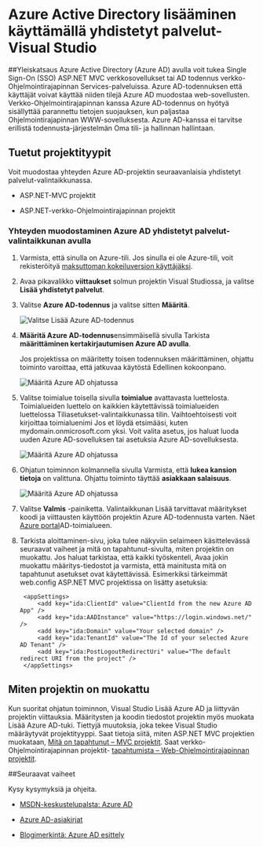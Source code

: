 <properties 
   pageTitle="Azure Active Directory lisääminen käyttämällä yhdistetyt palvelut-Visual Studiossa | Microsoft Azure"
   description="Lisää Azure Active Directory Visual Studio Lisää yhdistetyt palvelut-valintaikkunan avulla"
   services="visual-studio-online"
   documentationCenter="na"
   authors="TomArcher"
   manager="douge"
   editor="" />
<tags 
   ms.service="active-directory"
   ms.devlang="multiple"
   ms.topic="article"
   ms.tgt_pltfrm="na"
   ms.workload="na"
   ms.date="08/15/2016"
   ms.author="tarcher" />

# <a name="adding-an-azure-active-directory-by-using-connected-services-in-visual-studio"></a>Azure Active Directory lisääminen käyttämällä yhdistetyt palvelut-Visual Studio 

##<a name="overview"></a>Yleiskatsaus
Azure Active Directory (Azure AD) avulla voit tukea Single Sign-On (SSO) ASP.NET MVC verkkosovellukset tai AD todennus verkko-Ohjelmointirajapinnan Services-palveluissa. Azure AD-todennuksen että käyttäjät voivat käyttää niiden tilejä Azure AD muodostaa web-sovellusten. Verkko-Ohjelmointirajapinnan kanssa Azure AD-todennus on hyötyä sisällyttää parannettu tietojen suojauksen, kun paljastaa Ohjelmointirajapinnan WWW-sovelluksesta. Azure AD-kanssa ei tarvitse erillistä todennusta-järjestelmän Oma tili- ja hallinnan hallintaan.

## <a name="supported-project-types"></a>Tuetut projektityypit

Voit muodostaa yhteyden Azure AD-projektin seuraavanlaisia yhdistetyt palvelut-valintaikkunassa.

- ASP.NET-MVC projektit

- ASP.NET-verkko-Ohjelmointirajapinnan projektit


### <a name="connect-to-azure-ad-using-the-connected-services-dialog"></a>Yhteyden muodostaminen Azure AD yhdistetyt palvelut-valintaikkunan avulla

1. Varmista, että sinulla on Azure-tili. Jos sinulla ei ole Azure-tili, voit rekisteröityä [maksuttoman kokeiluversion käyttäjäksi](http://go.microsoft.com/fwlink/?LinkId=518146).

1. Avaa pikavalikko **viittaukset** solmun projektin Visual Studiossa, ja valitse **Lisää yhdistetyt palvelut**.
1. Valitse **Azure AD-todennus** ja valitse sitten **Määritä**.

    ![Valitse Lisää Azure AD-todennus](./media/vs-azure-tools-connected-services-add-active-directory/connected-services-add-active-directory.png)

1. **Määritä Azure AD-todennus**ensimmäisellä sivulla Tarkista **määrittäminen kertakirjautumisen Azure AD avulla**.

    Jos projektissa on määritetty toisen todennuksen määrittäminen, ohjattu toiminto varoittaa, että jatkuvaa käytöstä Edellinen kokoonpano.

    ![Määritä Azure AD ohjatussa](./media/vs-azure-tools-connected-services-add-active-directory/configure-azure-ad-wizard-1.png)

1.  Valitse toimialue toisella sivulla **toimialue** avattavasta luettelosta. Toimialueiden luettelo on kaikkien käytettävissä toimialueiden luettelossa Tiliasetukset-valintaikkunassa tilin. Vaihtoehtoisesti voit kirjoittaa toimialuenimi Jos et löydä etsimääsi, kuten mydomain.onmicrosoft.com yksi. Voit valita asetus, jos haluat luoda uuden Azure AD-sovelluksen tai asetuksia Azure AD-sovelluksesta. 

    ![Määritä Azure AD ohjatussa](./media/vs-azure-tools-connected-services-add-active-directory/configure-azure-ad-wizard-2.png)


1. Ohjatun toiminnon kolmannella sivulla Varmista, että **lukea kansion tietoja** on valittuna. Ohjattu toiminto täyttää **asiakkaan salaisuus**. 

    ![Määritä Azure AD ohjatussa](./media/vs-azure-tools-connected-services-add-active-directory/configure-azure-ad-wizard-3.png)

1. Valitse **Valmis** -painiketta. Valintaikkunan Lisää tarvittavat määritykset koodi ja viittausten käyttöön projektin Azure AD-todennusta varten. Näet [Azure portal](http://go.microsoft.com/fwlink/p/?LinkID=525040)AD-toimialueen.

1. Tarkista aloittaminen-sivu, joka tulee näkyviin selaimeen käsittelevässä seuraavat vaiheet ja mitä on tapahtunut-sivulta, miten projektin on muokattu. Jos haluat tarkistaa, että kaikki työskenteli, Avaa jokin muokattu määritys-tiedostot ja varmista, että mainitusta mitä on tapahtunut asetukset ovat käytettävissä. Esimerkiksi tärkeimmät web.config ASP.NET MVC projektissa on lisätty asetuksia:

        <appSettings> 
            <add key="ida:ClientId" value="ClientId from the new Azure AD App" />
            <add key="ida:AADInstance" value="https://login.windows.net/" />
            <add key="ida:Domain" value="Your selected domain" />
            <add key="ida:TenantId" value="The Id of your selected Azure AD Tenant" />
            <add key="ida:PostLogoutRedirectUri" value="The default redirect URI from the project" />
        </appSettings>

## <a name="how-your-project-is-modified"></a>Miten projektin on muokattu

Kun suoritat ohjatun toiminnon, Visual Studio Lisää Azure AD ja liittyvän projektin viittauksia. Määritysten ja koodin tiedostot projektin myös muokata Lisää Azure AD-tuki. Tiettyjä muutoksia, joka tekee Visual Studio määräytyvät projektityyppi. Saat tietoja siitä, miten ASP.NET MVC projektien muokataan, [Mitä on tapahtunut – MVC projektit](http://go.microsoft.com/fwlink/p/?LinkID=513809). Saat verkko-Ohjelmointirajapinnan projektit- [tapahtumista – Web-Ohjelmointirajapinnan projektit](http://go.microsoft.com/fwlink/p/?LinkId=513810).

##<a name="next-steps"></a>Seuraavat vaiheet

Kysy kysymyksiä ja ohjeita.

 - [MSDN-keskustelupalsta: Azure AD](https://social.msdn.microsoft.com/forums/azure/home?forum=WindowsAzureAD)

 - [Azure AD-asiakirjat](https://azure.microsoft.com/documentation/services/active-directory/)

 - [Blogimerkintä: Azure AD esittely](http://blogs.msdn.com/b/brunoterkaly/archive/2014/03/03/introduction-to-windows-azure-active-directory.aspx)

